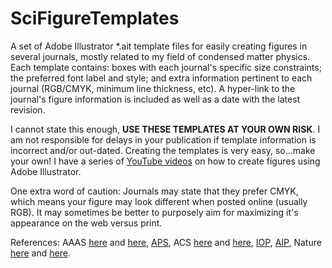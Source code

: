 # SciFigureTemplates

A set of Adobe Illustrator *.ait template files for easily creating figures in several journals, mostly related to my field of condensed matter physics. Each template contains: boxes with each journal's specific size constraints; the preferred font label and style; and extra information pertinent to each journal (RGB/CMYK, minimum line thickness, etc). A hyper-link to the journal's figure information is included as well as a date with the latest revision.

I cannot state this enough, **USE THESE TEMPLATES AT YOUR OWN RISK**. I am not responsible for delays in your publication if template information is incorrect and/or out-dated. Creating the templates is very easy, so...make your own! I have a series of [YouTube videos](https://tiny.cc/illustr8) on how to create figures using Adobe Illustrator.

One extra word of caution: Journals may state that they prefer CMYK, which means your figure may look different when posted online (usually RGB). It may sometimes be better to purposely aim for maximizing it's appearance on the web versus print.

References: AAAS [here](https://www.sciencemag.org/authors/instructions-preparing-initial-manuscript) and [here](https://www.science.org/do/10.5555/page.2385607/full/author_figure_prep_guide_2022-1723556677730.pdf), [APS](https://res.cloudinary.com/apsphysics/image/upload/v1715884920/aps-journals-style-guide_tnoyln.pdf), ACS [here](https://pubs.acs.org/page/4authors/submission/graphics_prep.html) and [here](https://researcher-resources.acs.org/publish/author_guidelines?coden=nalefd#appendix2), [IOP](https://publishingsupport.iopscience.iop.org/questions/figures-journal-articles/), [AIP](https://publishing.aip.org/resources/researchers/author-instructions/#graphics), Nature [here](https://www.nature.com/nature/for-authors/final-submission) and [here](https://www.nature.com/documents/nature-final-artwork.pdf).



